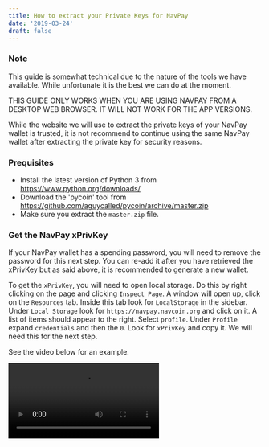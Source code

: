 ```yaml
---
title: How to extract your Private Keys for NavPay
date: '2019-03-24'
draft: false
---
```


### Note

This guide is somewhat technical due to the nature of the tools we have available.
While unfortunate it is the best we can do at the moment.

THIS GUIDE ONLY WORKS WHEN YOU ARE USING NAVPAY FROM A DESKTOP WEB BROWSER. IT WILL NOT WORK FOR THE APP VERSIONS.

While the website we will use to extract the private keys of your NavPay wallet is trusted, it is not recommend to continue using the same NavPay wallet after extracting the private key for security reasons.

### Prequisites

- Install the latest version of Python 3 from https://www.python.org/downloads/
- Download the 'pycoin' tool from https://github.com/aguycalled/pycoin/archive/master.zip
- Make sure you extract the `master.zip` file.


### Get the NavPay xPrivKey

If your NavPay wallet has a spending password, you will need to remove the password for this next step.
You can re-add it after you have retrieved the xPrivKey but as said above, it is recommended to generate a new wallet.

To get the `xPrivKey`, you will need to open local storage.
Do this by right clicking on the page and clicking `Inspect Page`. A window will open up, click on the `Resources` tab. Inside this tab look for `LocalStorage` in the sidebar. Under `Local Storage` look for `https://navpay.navcoin.org` and click on it. A list of items should appear to the right.
Select `profile`. Under `Profile` expand `credentials` and then the `0`. Look for `xPrivKey` and copy it.
We will need this for the next step.

See the video below for an example.

<video src="/videos/Get xPrivKey.mp4" controls/>

### Extract 'Account Extended Private Key' using the bip39 tool

Open https://iancoleman.io/bip39/

Do not change any settings.

Paste your `xPrivKey` into the BIP32 Root Key field.

The `Account Extended Private Key` field will now have text inside it, copy this as we will need it for the next step.

See the video below for an example.

<video src="/videos/bip39.mp4" controls/>

### Convert the key using the Py Coin tool


Open up a terminal and navigate to the directory that contains the pycoin tool you downloaded at the beginning.

Inside this directory run `make`.

After that, take the `Account Extended Private Key` that was generated using the bip39 tool, and paste it in the following command:

```
ku -nNAV -s 0/0 PASTEKEYHERE
```

The `uncompressed` field below `private key` is the private key of your address.

The above command will generate the first key in your wallet, to generate any other keys, just increase the number `0/0` to `0/1`, `0/2`, `0/3` and so on.

```
# this will generate the 6th key in your wallet
ku -nNAV -s 0/5 PASTEKEYHERE
```

If you wish to generate multiple keys you can specify that by using:
```
# this will generate the first 11 keys
ku -nNAV -s 0/0-10 PASTEKEYHERE 
```

The `0/0-10` indicates the range of keys to generate. If you wanted to generate the first 100 keys then `0/0-99` would be what you would use.

See the video below for an example.

<video src="/videos/generate key.mp4" controls/>

### Import the keys into NavCoin Core

If you wish to import the keys into NavCoin Core, follow [this guide](/navcoin-core/import-private-key) for details.

